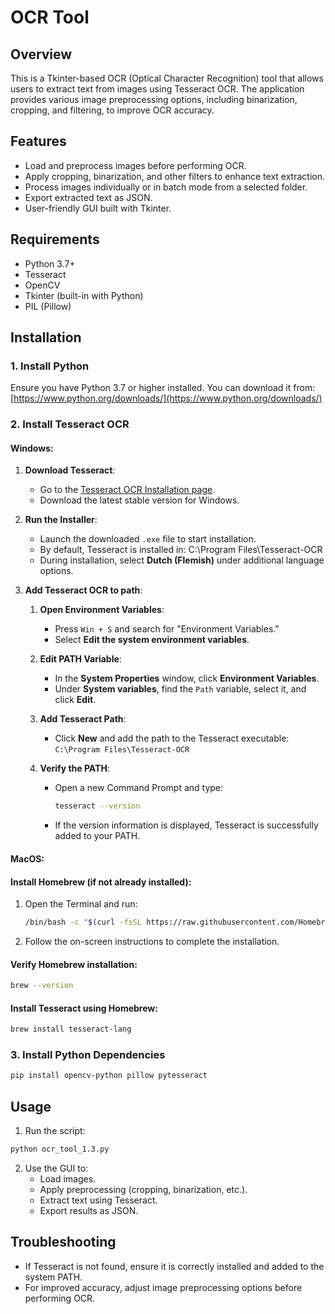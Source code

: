 # OCR Tool

## Overview
This is a Tkinter-based OCR (Optical Character Recognition) tool that allows users to extract text from images using Tesseract OCR. The application provides various image preprocessing options, including binarization, cropping, and filtering, to improve OCR accuracy.

## Features
- Load and preprocess images before performing OCR.
- Apply cropping, binarization, and other filters to enhance text extraction.
- Process images individually or in batch mode from a selected folder.
- Export extracted text as JSON.
- User-friendly GUI built with Tkinter.

## Requirements
- Python 3.7+
- Tesseract
- OpenCV
- Tkinter (built-in with Python)
- PIL (Pillow)

## Installation
### 1. Install Python
Ensure you have Python 3.7 or higher installed. You can download it from:
[https://www.python.org/downloads/](https://www.python.org/downloads/)

### 2. Install Tesseract OCR
#### Windows:
1. **Download Tesseract**:
   - Go to the [Tesseract OCR Installation page](https://github.com/UB-Mannheim/tesseract/wiki).
   - Download the latest stable version for Windows.
   
2. **Run the Installer**:
   - Launch the downloaded `.exe` file to start installation.
   - By default, Tesseract is installed in: C:\Program Files\Tesseract-OCR
   - During installation, select **Dutch (Flemish)** under additional language options.

3. **Add Tesseract OCR to path**:
   1. **Open Environment Variables**:  
      - Press `Win + S` and search for "Environment Variables."  
      - Select **Edit the system environment variables**.  

   2. **Edit PATH Variable**:  
      - In the **System Properties** window, click **Environment Variables**.  
      - Under **System variables**, find the `Path` variable, select it, and click **Edit**.  

   3. **Add Tesseract Path**:  
      - Click **New** and add the path to the Tesseract executable:  
      `C:\Program Files\Tesseract-OCR`  

   4. **Verify the PATH**:  
      - Open a new Command Prompt and type:  
         ```bash
         tesseract --version
         ```  
      - If the version information is displayed, Tesseract is successfully added to your PATH.

#### MacOS:

#### Install Homebrew (if not already installed):
1. Open the Terminal and run:
   ```bash
   /bin/bash -c "$(curl -fsSL https://raw.githubusercontent.com/Homebrew/install/HEAD/install.sh)"
   ```

2. Follow the on-screen instructions to complete the installation.

#### Verify Homebrew installation:
```bash
brew --version
```

#### Install Tesseract using Homebrew:
```bash
brew install tesseract-lang
```
### 3. Install Python Dependencies
```sh
pip install opencv-python pillow pytesseract
```

## Usage
1. Run the script:
```sh
python ocr_tool_1.3.py
```
2. Use the GUI to:
   - Load images.
   - Apply preprocessing (cropping, binarization, etc.).
   - Extract text using Tesseract.
   - Export results as JSON.

## Troubleshooting
- If Tesseract is not found, ensure it is correctly installed and added to the system PATH.
- For improved accuracy, adjust image preprocessing options before performing OCR.

